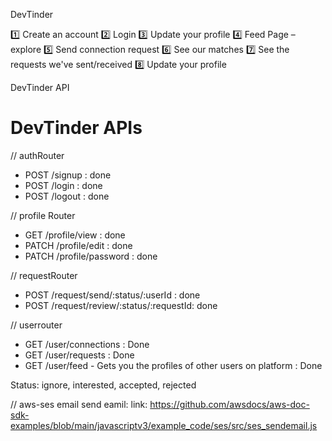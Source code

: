 DevTinder

1️⃣ Create an account
2️⃣ Login
3️⃣ Update your profile
4️⃣ Feed Page – explore
5️⃣ Send connection request
6️⃣ See our matches
7️⃣ See the requests we've sent/received
8️⃣ Update your profile

DevTinder API

# DevTinder APIs

// authRouter

- POST /signup : done
- POST /login : done
- POST /logout : done

// profile Router

- GET /profile/view : done
- PATCH /profile/edit : done
- PATCH /profile/password : done

// requestRouter

- POST /request/send/:status/:userId : done
- POST /request/review/:status/:requestId: done

// userrouter

- GET /user/connections : Done
- GET /user/requests : Done
- GET /user/feed - Gets you the profiles of other users on platform : Done

Status: ignore, interested, accepted, rejected

// aws-ses email
send eamil: link: https://github.com/awsdocs/aws-doc-sdk-examples/blob/main/javascriptv3/example_code/ses/src/ses_sendemail.js
